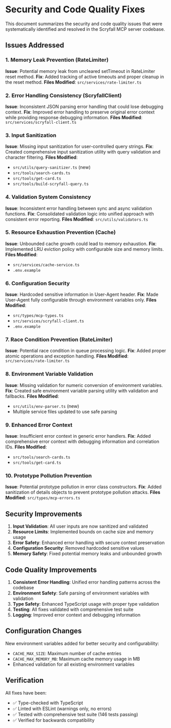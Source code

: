 # Security and Code Quality Fixes

This document summarizes the security and code quality issues that were systematically identified and resolved in the Scryfall MCP server codebase.

## Issues Addressed

### 1. Memory Leak Prevention (RateLimiter)
**Issue**: Potential memory leak from uncleared setTimeout in RateLimiter reset method.
**Fix**: Added tracking of active timeouts and proper cleanup in the reset method.
**Files Modified**: `src/services/rate-limiter.ts`

### 2. Error Handling Consistency (ScryfallClient)
**Issue**: Inconsistent JSON parsing error handling that could lose debugging context.
**Fix**: Improved error handling to preserve original error context while providing response debugging information.
**Files Modified**: `src/services/scryfall-client.ts`

### 3. Input Sanitization
**Issue**: Missing input sanitization for user-controlled query strings.
**Fix**: Created comprehensive input sanitization utility with query validation and character filtering.
**Files Modified**: 
- `src/utils/query-sanitizer.ts` (new)
- `src/tools/search-cards.ts`
- `src/tools/get-card.ts`
- `src/tools/build-scryfall-query.ts`

### 4. Validation System Consistency
**Issue**: Inconsistent error handling between sync and async validation functions.
**Fix**: Consolidated validation logic into unified approach with consistent error reporting.
**Files Modified**: `src/utils/validators.ts`

### 5. Resource Exhaustion Prevention (Cache)
**Issue**: Unbounded cache growth could lead to memory exhaustion.
**Fix**: Implemented LRU eviction policy with configurable size and memory limits.
**Files Modified**: 
- `src/services/cache-service.ts`
- `.env.example`

### 6. Configuration Security
**Issue**: Hardcoded sensitive information in User-Agent header.
**Fix**: Made User-Agent fully configurable through environment variables only.
**Files Modified**: 
- `src/types/mcp-types.ts`
- `src/services/scryfall-client.ts`
- `.env.example`

### 7. Race Condition Prevention (RateLimiter)
**Issue**: Potential race condition in queue processing logic.
**Fix**: Added proper atomic operations and exception handling.
**Files Modified**: `src/services/rate-limiter.ts`

### 8. Environment Variable Validation
**Issue**: Missing validation for numeric conversion of environment variables.
**Fix**: Created safe environment variable parsing utility with validation and fallbacks.
**Files Modified**: 
- `src/utils/env-parser.ts` (new)
- Multiple service files updated to use safe parsing

### 9. Enhanced Error Context
**Issue**: Insufficient error context in generic error handlers.
**Fix**: Added comprehensive error context with debugging information and correlation IDs.
**Files Modified**: 
- `src/tools/search-cards.ts`
- `src/tools/get-card.ts`

### 10. Prototype Pollution Prevention
**Issue**: Potential prototype pollution in error class constructors.
**Fix**: Added sanitization of details objects to prevent prototype pollution attacks.
**Files Modified**: `src/types/mcp-errors.ts`

## Security Improvements

1. **Input Validation**: All user inputs are now sanitized and validated
2. **Resource Limits**: Implemented bounds on cache size and memory usage
3. **Error Safety**: Enhanced error handling with secure context preservation
4. **Configuration Security**: Removed hardcoded sensitive values
5. **Memory Safety**: Fixed potential memory leaks and unbounded growth

## Code Quality Improvements

1. **Consistent Error Handling**: Unified error handling patterns across the codebase
2. **Environment Safety**: Safe parsing of environment variables with validation
3. **Type Safety**: Enhanced TypeScript usage with proper type validation
4. **Testing**: All fixes validated with comprehensive test suite
5. **Logging**: Improved error context and debugging information

## Configuration Changes

New environment variables added for better security and configurability:
- `CACHE_MAX_SIZE`: Maximum number of cache entries
- `CACHE_MAX_MEMORY_MB`: Maximum cache memory usage in MB
- Enhanced validation for all existing environment variables

## Verification

All fixes have been:
- ✅ Type-checked with TypeScript
- ✅ Linted with ESLint (warnings only, no errors)
- ✅ Tested with comprehensive test suite (146 tests passing)
- ✅ Verified for backwards compatibility